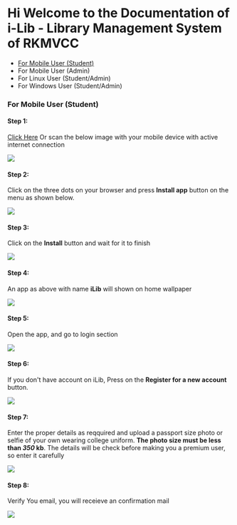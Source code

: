 # Hi Welcome to the Documentation of i-Lib - Library Management System of RKMVCC

* [For Mobile User (Student)](#for-mobile-user-student)
* For Mobile User (Admin)
* For Linux User (Student/Admin)
* For Windows User (Student/Admin)

### For Mobile User (Student)

#### **Step 1**:

[Click Here](https://library-test-9432.web.app) Or scan the below image with your mobile device with active internet connection

![](assets/20230108_180721_QR_Code.png)

#### **Step 2**:

Click on the three dots on your browser and press **Install app** button on the menu as shown below.

![](assets/20230108_181832_Screenshot_2023-01-08-17-19-14-28.jpg)

#### **Step 3**:

Click on the **Install** button and wait for it to finish

![](assets/20230108_182420_Screenshot_2023-01-08-17-19-22-94.jpg)


#### **Step 4**:

An app as above with name **iLib** will shown on home wallpaper

![](assets/20230108_182646_Screenshot_2023-01-08-17-20-00-32.jpg)

#### **Step 5**:

Open the app, and go to login section

![](assets/20230108_183119_Screenshot_2023-01-08-17-20-11-91.jpg)

#### **Step 6**:

If you don't have account on iLib, Press on the **Register for a new account** button.

![](assets/20230108_183505_Screenshot_2023-01-08-17-20-18-91.jpg)


#### **Step 7**:

Enter the proper details as reqquired and upload a passport size photo or selfie of your own wearing college uniform. **The photo size must be less than *350* kb**. The details will be check before making you a premium user, so enter it carefully

![](assets/20230108_184206_Screenshot_2023-01-08-18-41-39-78.jpg)

#### **Step 8**:

Verify You email, you will receieve an confirmation mail

![](assets/20230108_194616_Screenshot_2023-01-08-17-24-11-49.jpg)
